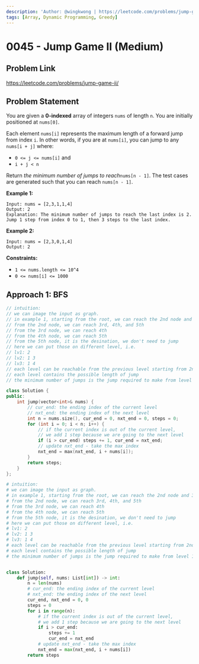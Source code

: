 ```yaml
---
description: 'Author: @wingkwong | https://leetcode.com/problems/jump-game-ii/'
tags: [Array, Dynamic Programming, Greedy]
---
```


# 0045 - Jump Game II (Medium) 

## Problem Link

https://leetcode.com/problems/jump-game-ii/

## Problem Statement

You are given a **0-indexed** array of integers `nums` of length `n`. You are initially positioned at `nums[0]`.

Each element `nums[i]` represents the maximum length of a forward jump from index `i`. In other words, if you are at `nums[i]`, you can jump to any `nums[i + j]` where:

- `0 <= j <= nums[i]` and
- `i + j < n`

Return *the minimum number of jumps to reach*`nums[n - 1]`. The test cases are generated such that you can reach `nums[n - 1]`.

**Example 1:**

```
Input: nums = [2,3,1,1,4]
Output: 2
Explanation: The minimum number of jumps to reach the last index is 2. Jump 1 step from index 0 to 1, then 3 steps to the last index.
```

**Example 2:**

```
Input: nums = [2,3,0,1,4]
Output: 2
```

**Constraints:**

- `1 <= nums.length <= 10^4`
- `0 <= nums[i] <= 1000`

## Approach 1: BFS

<Tabs>
<TabItem value="cpp" label="C++">
<SolutionAuthor name="@wingkwong"/>

```cpp
// intuition:
// we can image the input as graph.
// in example 1, starting from the root, we can reach the 2nd node and 3rd node
// from the 2nd node, we can reach 3rd, 4th, and 5th
// from the 3rd node, we can reach 4th
// from the 4th node, we can reach 5th
// from the 5th node, it is the desination, we don't need to jump
// here we can put those on different level, i.e.
// lv1: 2 
// lv2: 1 3
// lv3: 1 4
// each level can be reachable from the previous level starting from 2nd level
// each level contains the possible length of jump
// the minimum number of jumps is the jump required to make from level 1

class Solution {
public:
    int jump(vector<int>& nums) {
        // cur_end: the ending index of the current level
        // nxt_end: the ending index of the next level
        int n = nums.size(), cur_end = 0, nxt_end = 0, steps = 0;
        for (int i = 0; i < n; i++) {
            // if the current index is out of the current level, 
            // we add 1 step because we are going to the next level
            if (i > cur_end) steps += 1, cur_end = nxt_end;
            // update nxt_end - take the max index
            nxt_end = max(nxt_end, i + nums[i]);
        }
        return steps;
    }
};
```

</TabItem>

<TabItem value="py" label="Python">
<SolutionAuthor name="@wingkwong"/>

```py
# intuition:
# we can image the input as graph.
# in example 1, starting from the root, we can reach the 2nd node and 3rd node
# from the 2nd node, we can reach 3rd, 4th, and 5th
# from the 3rd node, we can reach 4th
# from the 4th node, we can reach 5th
# from the 5th node, it is the desination, we don't need to jump
# here we can put those on different level, i.e.
# lv1: 2 
# lv2: 1 3
# lv3: 1 4
# each level can be reachable from the previous level starting from 2nd level
# each level contains the possible length of jump
# the minimum number of jumps is the jump required to make from level 1


class Solution:
    def jump(self, nums: List[int]) -> int:
        n = len(nums)
		# cur_end: the ending index of the current level
		# nxt_end: the ending index of the next level
        cur_end, nxt_end = 0, 0
        steps = 0
        for i in range(n):
			# if the current index is out of the current level, 
			# we add 1 step because we are going to the next level
            if i > cur_end:
                steps += 1
                cur_end = nxt_end
            # update nxt_end - take the max index
            nxt_end = max(nxt_end, i + nums[i])
        return steps
```

</TabItem>
</Tabs>
